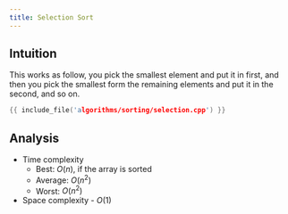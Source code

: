 ```yaml
---
title: Selection Sort
---
```


## Intuition

This works as follow, you pick the smallest element and put it in first,
and then you pick the smallest form the remaining elements and put it in the second, and so on.

```cpp
{{ include_file('algorithms/sorting/selection.cpp') }}
```

## Analysis

- Time complexity
    - Best: $O(n)$, if the array is sorted
    - Average: $O(n^2)$
    - Worst: $O(n^2)$
- Space complexity - $O(1)$
